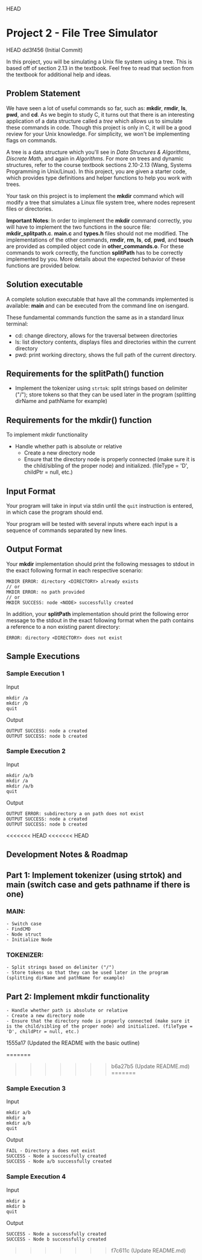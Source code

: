  HEAD
# Project 2 - File Tree Simulator
 HEAD
 dd3f456 (Initial Commit)


In this project, you will be simulating a Unix file system using a tree. This is based off of section 2.13 in the textbook. Feel free to read that section from the textbook for additional help and ideas.

## Problem Statement

We have seen a lot of useful commands so far, such as: **mkdir**, **rmdir**, **ls**, **pwd**, and **cd**. As we begin to study C, it turns out that there is an interesting application of a data structure called a _tree_ which allows us to simulate these commands in code. Though this project is only in C, it will be a good review for your Unix knowledge. For simplicity, we won't be implementing flags on commands.

A tree is a data structure which you'll see in *Data Structures & Algorithms*, *Discrete Math*, and again in *Algorithms*. For more on trees and dynamic structures, refer to the course textbook sections 2.10-2.13 (Wang, Systems Programming in Unix/Linux). In this project, you are given a starter code, which provides type definitions and helper functions to help you work with trees.

Your task on this project is to implement the **mkdir** command which will modify a tree that simulates a Linux file system tree, where nodes represent files or directories.

**Important Notes**: In order to implement the **mkdir** command correctly, you will have to implement the two functions in the source file: **mkdir_splitpath.c**. **main.c** and **types.h** files should not me modified. The implementations of the other commands, **rmdir**, **rm**, **ls**, **cd**, **pwd**, and **touch** are provided as compiled object code in **other_commands.o**. For these commands to work correctly, the function **splitPath** has to be correctly implemented by you. More details about the expected behavior of these functions are provided below.

## Solution executable

A complete solution executable that have all the commands implemented is available: **main** and can be executed from the command line on isengard.

These fundamental commands function the same as in a standard linux terminal:

- cd: change directory, allows for the traversal between directories
- ls: list directory contents, displays files and directories within the current directory
- pwd: print working directory, shows the full path of the current directory.

## Requirements for the splitPath() function

- Implement the tokenizer using `strtok`: split strings based on delimiter ("/"); store tokens so that they can be used later in the program (splitting dirName and pathName for example)

## Requirements for the mkdir() function

To implement mkdir functionality
- Handle whether path is absolute or relative
	- Create a new directory node
	- Ensure that the directory node is properly connected (make sure it is the child/sibling of the proper node) and initialized. (fileType = 'D', childPtr = null, etc.)

## Input Format

Your program will take in input via stdin until the `quit` instruction is entered, in which case the program should end.

Your program will be tested with several inputs where each input is a sequence of commands separated by new lines.

## Output Format

Your **mkdir** implementation should print the following messages to stdout in the exact following format in each respective scenario:
```
MKDIR ERROR: directory <DIRECTORY> already exists
// or
MKDIR ERROR: no path provided
// or
MKDIR SUCCESS: node <NODE> successfully created
```

In addition, your **splitPath** implementation should print the following error message to the stdout in the exact following format when the path contains a reference to a non existing parent directory:
```
ERROR: directory <DIRECTORY> does not exist
```

## Sample Executions

### Sample Execution 1

Input
```
mkdir /a
mkdir /b
quit
```

Output
```
OUTPUT SUCCESS: node a created
OUTPUT SUCCESS: node b created
```

### Sample Execution 2

Input
```
mkdir /a/b
mkdir /a
mkdir /a/b
quit
```

Output
```
OUTPUT ERROR: subdirectory a on path does not exist
OUTPUT SUCCESS: node a created
OUTPUT SUCCESS: node b created
```
<<<<<<< HEAD
<<<<<<< HEAD

## Development Notes & Roadmap

## Part 1: Implement tokenizer (using strtok) and main (switch case and gets pathname if there is one)

### MAIN:
	- Switch case
	- FindCMD
	- Node struct 
	- Initialize Node

### TOKENIZER:
	- Split strings based on delimiter ("/")
	- Store tokens so that they can be used later in the program (splitting dirName and pathName for example)

## Part 2: Implement mkdir functionality
	- Handle whether path is absolute or relative
	- Create a new directory node
	- Ensure that the directory node is properly connected (make sure it is the child/sibling of the proper node) and initialized. (fileType = 'D', childPtr = null, etc.)
 1555a17 (Updated the README with the basic outline)

=======
>>>>>>> b6a27b5 (Update README.md)
=======

### Sample Execution 3

Input
```
mkdir a/b
mkdir a
mkdir a/b
quit
```

Output
```
FAIL - Directory a does not exist
SUCCESS - Node a successfully created
SUCCESS - Node a/b successfully created
```

### Sample Execution 4

Input
```
mkdir a
mkdir b
quit
```

Output
```
SUCCESS - Node a successfully created
SUCCESS - Node b successfully created
```
>>>>>>> f7c611c (Update README.md)

